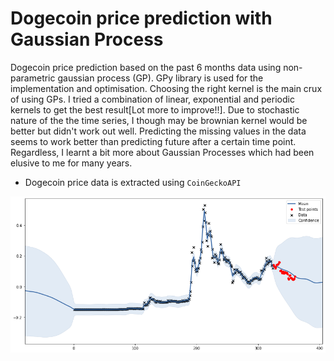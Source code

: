 # Dogecoin price prediction with Gaussian Process

Dogecoin price prediction based on the past 6 months data using non-parametric gaussian process (GP). GPy library is used for the implementation and optimisation. Choosing the right kernel is the main crux of using GPs. I tried a combination of linear, exponential and periodic kernels to get the best result[Lot more to improve!!]. Due to stochastic nature of the the time series, I though may be brownian kernel would be better but didn't work out well. Predicting the missing values in the data seems to work better than predicting future after a certain time point. Regardless, I learnt a bit more about Gaussian Processes which had been elusive to me for many years. 

* Dogecoin price data is extracted using `CoinGeckoAPI`


![alt text](https://github.com/LamaNIkesh/GaussianProcess/blob/main/Plots/prediction.png?raw=True)
